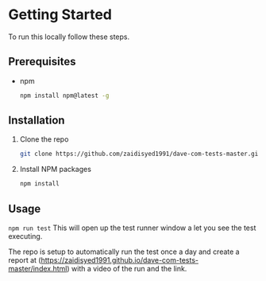 # Getting Started

To run this locally follow these steps.

## Prerequisites

- npm
  ```sh
  npm install npm@latest -g
  ```

## Installation

1. Clone the repo
   ```sh
   git clone https://github.com/zaidisyed1991/dave-com-tests-master.git
   ```
2. Install NPM packages
   ```sh
   npm install
   ```

<!-- USAGE EXAMPLES -->

## Usage

`npm run test`
This will open up the test runner window a let you see the test executing. 

The repo is setup to automatically run the test once a day and create a report at (https://zaidisyed1991.github.io/dave-com-tests-master/index.html) with a video of the run and the link.



